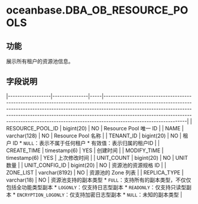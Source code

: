 oceanbase.DBA_OB_RESOURCE_POOLS 
====================================================



功能 
-------------------

展示所有租户的资源池信息。

字段说明 
----------------------



|------------------|---------------|-----|-----------------------------------------------------------------------------------------------------------------------------------------------------------------------------------------------------------------------------------------------------------------------------------------------------------------------------------------------------------|
| RESOURCE_POOL_ID | bigint(20)    | NO  | Resource Pool 唯一 ID                                                                                                                                                                                                                                                                                                                                       |
| NAME             | varchar(128)  | NO  | Resource Pool 名称                                                                                                                                                                                                                                                                                                                                          |
| TENANT_ID        | bigint(20)    | NO  | 租户 ID * `NULL`：表示不属于任何租户   * 有效值：表示归属的租户ID                                                                                                                                                                                                             |
| CREATE_TIME      | timestamp(6)  | YES | 创建时间                                                                                                                                                                                                                                                                                                                                                      |
| MODIFY_TIME      | timestamp(6)  | YES | 上次修改时间                                                                                                                                                                                                                                                                                                                                                    |
| UNIT_COUNT       | bigint(20)    | NO  | UNIT 数量                                                                                                                                                                                                                                                                                                                                                   |
| UNIT_CONFIG_ID   | bigint(20)    | NO  | 资源池的资源规格 ID                                                                                                                                                                                                                                                                                                                                               |
| ZONE_LIST        | varchar(8192) | NO  | 资源池的 Zone 列表                                                                                                                                                                                                                                                                                                                                              |
| REPLICA_TYPE     | varchar(18)   | NO  | 资源池支持的副本类型 * `FULL`：支持所有的副本类型，不仅仅包括全功能类型副本   * `LOGONLY`：仅支持日志型副本   * `READONLY`：仅支持只读型副本   * `ENCRYPTION_LOGONLY`：仅支持加密日志型副本   * `NULL`：未知的副本类型    |


